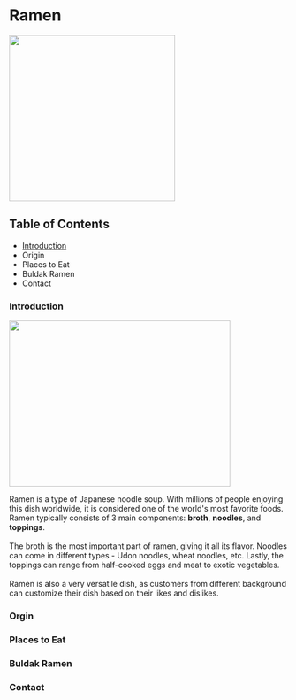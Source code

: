 <!DOCTYPE html>
<html>
  
  <head>
    <title>Ramen</title>
  </head>
  
  <body>
    <h1>Ramen</h1>
    <img src="https://thebigmansworld.com/wp-content/uploads/2023/07/spicy-ramen-recipe-500x500.jpg" width="300" height="300">
    <h2>Table of Contents</h2>
    <ul>
      <a href="#introduction"><li>Introduction</li></a>
      <li>Origin</li>
      <li>Places to Eat</li>
      <li>Buldak Ramen</li>
      <li>Contact</li>
    </ul>
    <div id="introduction">
      <h3>Introduction</h3>
      <img src="https://recipes.net/wp-content/uploads/2022/09/rsz_miso-ramen.jpg" width="400" height="300">
      <p>Ramen is a type of Japanese noodle soup. With millions of people enjoying this dish worldwide, it is considered one of the world's most favorite foods. Ramen typically consists of 3 main components: <strong>broth</strong>, <strong>noodles</strong>, and <strong>toppings</strong>. <br><br>The broth is the most important part of ramen, giving it all its flavor. Noodles can come in different types - Udon noodles, wheat noodles, etc. Lastly, the toppings can range from half-cooked eggs and meat to exotic vegetables.<br><br>Ramen is also a very versatile dish, as customers from different background can customize their dish based on their likes and dislikes.</p>
    </div>
    <div>
      <h3>Orgin</h3>
      <p></p>
    </div>
    <div>
      <h3>Places to Eat</h3>
    </div>
    <div>
      <h3>Buldak Ramen</h3>
    </div>
    <div>
      <h3>Contact</h3>
    </div>
  </body>
  
</html>
